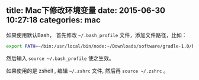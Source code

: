 title: Mac下修改环境变量
date: 2015-06-30 10:27:18
categories: mac
---

如果使用默认Bash，
首先修改 `~/.bash_profile` 文件，添加文件路径，比如：

```bash
export PATH=~/bin:/usr/local/bin/node:~/Downloads/software/gradle-1.0/bin/:$PATH
```

然后输入  `source ~/.bash_profile` 使之生效。

如果使用的是 zshell , 编辑 `~/.zshrc` 文件, 然后再 `source ~/.zshrc`  。
